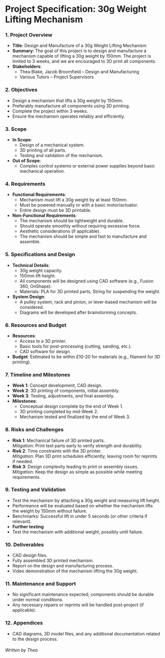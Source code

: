# **Project Specification: 30g Weight Lifting Mechanism**

### 1. **Project Overview**
- **Title**: Design and Manufacture of a 30g Weight Lifting Mechanism
- **Summary**: The goal of this project is to design and manufacture a mechanism capable of lifting a 30g weight by 150mm. The project is limited to 3 weeks, and we are encouraged to 3D print all components.
- **Stakeholders**:  
  - Thea Blake, Jacob Broomfield – Design and Manufacturing
  - Various Tutors – Project Supervisors

### 2. **Objectives**
- Design a mechanism that lifts a 30g weight by 150mm.
- Preferably manufacture all components using 3D printing.
- Complete the project within 3 weeks.
- Ensure the mechanism operates reliably and efficiently.

### 3. **Scope**
- **In Scope**:
  - Design of a mechanical system.
  - 3D printing of all parts.
  - Testing and validation of the mechanism.
- **Out of Scope**:
  - Complex control systems or external power supplies beyond basic mechanical operation.

### 4. **Requirements**
- **Functional Requirements**:
  - Mechanism must lift a 30g weight by at least 150mm.
  - Must be powered manually or with a basic motor/actuator.
  - Entire design must be 3D printable.
- **Non-Functional Requirements**:
  - The mechanism should be lightweight and durable.
  - Should operate smoothly without requiring excessive force.
  - Aesthetic considerations (if applicable).
  - The mechanism should be simple and fast to manufacture and assemble.

### 5. **Specifications and Design**
- **Technical Details**:
  - 30g weight capacity.
  - 150mm lift height.
  - All components will be designed using CAD software (e.g., Fusion 360, OnShape).
  - Materials: PLA for 3D printed parts, String for suspending the weight.
- **System Design**:
  - A pulley system, rack and pinion, or lever-based mechanism will be considered.
  - Diagrams will be developed after brainstorming concepts.

### 6. **Resources and Budget**
- **Resources**:
  - Access to a 3D printer.
  - Basic tools for post-processing (cutting, sanding, etc.).
  - CAD software for design.
- **Budget**: Estimated to be within £10-20 for materials (e.g., filament for 3D printing).

### 7. **Timeline and Milestones**
- **Week 1**: Concept development, CAD design.
- **Week 2**: 3D printing of components, initial assembly.
- **Week 3**: Testing, adjustments, and final assembly.
- **Milestones**:
  - Conceptual design complete by the end of Week 1.
  - 3D printing completed by mid-Week 2.
  - Mechanism tested and finalized by the end of Week 3.

### 8. **Risks and Challenges**
- **Risk 1**: Mechanical failure of 3D printed parts.  
  *Mitigation*: Print test parts early to verify strength and durability.
- **Risk 2**: Time constraints with the 3D printer.  
  *Mitigation*: Plan 3D print schedules efficiently, leaving room for reprints if needed.
- **Risk 3**: Design complexity leading to print or assembly issues.  
  *Mitigation*: Keep the design as simple as possible while meeting requirements.

### 9. **Testing and Validation**
- Test the mechanism by attaching a 30g weight and measuring lift height.
- Performance will be evaluated based on whether the mechanism lifts the weight by 150mm without failure.
- Benchmarks: Successful lift in under 5 seconds (or other criteria if relevant).
- **Further testing**
- Test the mechanism with additional weight, possibly until failure.

### 10. **Deliverables**
- CAD design files.
- Fully assembled 3D printed mechanism.
- Report on the design and manufacturing process.
- Video demonstration of the mechanism lifting the 30g weight.

### 11. **Maintenance and Support**
- No significant maintenance expected; components should be durable under normal conditions.
- Any necessary repairs or reprints will be handled post-project (if applicable).

### 12. **Appendices**
- CAD diagrams, 3D model files, and any additional documentation related to the design process.

###### Written by Thea
